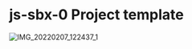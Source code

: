 # js-sbx-0 Project template

![IMG_20220207_122437_1](https://user-images.githubusercontent.com/76606408/152850833-fff2ae0e-0c63-46d3-a248-988ebc40547b.jpg)
